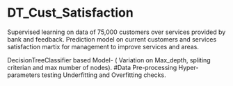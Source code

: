 # DT_Cust_Satisfaction
Supervised learning on data of 75,000 customers over services provided by bank and feedback. 
Prediction model on current customers and services satisfaction martix for management to improve services and areas.

DecisionTreeClassifier based Model- ( Variation on Max_depth, spliting criterian and max number of nodes).
#Data Pre-processing
Hyper-parameters testing 
Underfitting and Overfitting checks.

